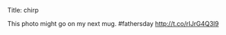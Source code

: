 Title: chirp

This photo might go on my next mug. #fathersday <a href="http://t.co/rIJrG4Q3l9">http://t.co/rIJrG4Q3l9</a>
